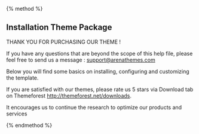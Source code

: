 {% method %}

## Installation Theme Package
THANK YOU FOR PURCHASING OUR THEME !

If you have any questions that are beyond the scope of this help file, please feel free to send us a message : <a href="mailto:support@arenathemes.com">support@arenathemes.com</a>

Below you will find some basics on installing, configuring and customizing the template.

If you are satisfied with our themes, please rate us 5 stars via Download tab on Themeforest http://themeforest.net/downloads. 

It encourages us to continue the research to optimize our products and services

{% endmethod %}



